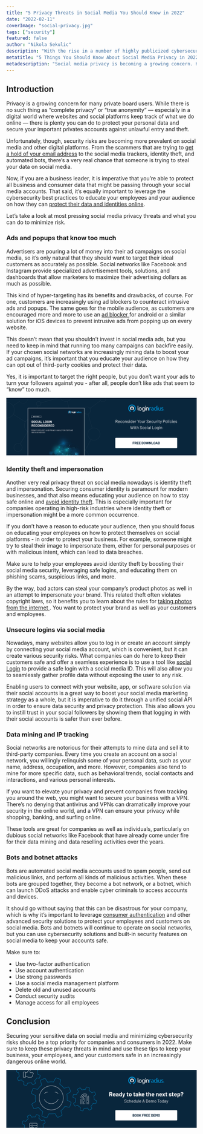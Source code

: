 ```yaml
---
title: "5 Privacy Threats in Social Media You Should Know in 2022"
date: "2022-02-11"
coverImage: "social-privacy.jpg"
tags: ["security"]
featured: false
author: "Nikola Sekulic"
description: "With the rise in a number of highly publicized cybersecurity breaches, businesses and consumers must remain vigilant to protect sensitive information on social media. There is no doubt that cyber threats will continue to rise over the next few years, so being prepared is key."
metatitle: "5 Things You Should Know About Social Media Privacy in 2022"
metadescription: "Social media privacy is becoming a growing concern. Here are the top social media privacy threats that businesses and users should know in 2022."
---
```


## Introduction

Privacy is a growing concern for many private board users. While there is no such thing as “complete privacy” or “true anonymity” — especially in a digital world where websites and social platforms keep track of what we do online — there is plenty you can do to protect your personal data and secure your important privates accounts against unlawful entry and theft.

Unfortunately, though, security risks are becoming more prevalent on social media and other digital platforms. From the scammers that are trying to [get a hold of your email address](https://www.loginradius.com/blog/start-with-identity/stop-scammers-getting-email-address/) to the social media trackers, identity theft, and automated bots, there’s a very real chance that someone is trying to steal your data on social media.

Now, if you are a business leader, it is imperative that you’re able to protect all business and consumer data that might be passing through your social media accounts. That said, it’s equally important to leverage the cybersecurity best practices to educate your employees and your audience on how they can [protect their data and identities online](https://www.loginradius.com/blog/start-with-identity/purpose-identity-security-2021/).

Let’s take a look at most pressing social media privacy threats and what you can do to minimize risk.


### Ads and popups that know too much

Advertisers are pouring a lot of money into their ad campaigns on social media, so it’s only natural that they should want to target their ideal customers as accurately as possible. Social networks like Facebook and Instagram provide specialized advertisement tools, solutions, and dashboards that allow marketers to maximize their advertising dollars as much as possible.

This kind of hyper-targeting has its benefits and drawbacks, of course. For one, customers are increasingly using ad blockers to counteract intrusive ads and popups. The same goes for the mobile audience, as customers are encouraged more and more to use an <a rel="nofollow" href="https://adlock.com/adlock-for-android/"> ad blocker </a> for android or a similar solution for iOS devices to prevent intrusive ads from popping up on every website.

This doesn’t mean that you shouldn’t invest in social media ads, but you need to keep in mind that running too many campaigns can backfire easily. If your chosen social networks are increasingly mining data to boost your ad campaigns, it’s important that you educate your audience on how they can opt out of third-party cookies and protect their data.

Yes, it is important to target the right people, but you don’t want your ads to turn your followers against you - after all, people don’t like ads that seem to “know” too much.

[![social-login-wp](social-login-wp.png)](https://www.loginradius.com/resource/social-login-reconsidered/)



### Identity theft and impersonation

Another very real privacy threat on social media nowadays is identity theft and impersonation. Securing consumer identity is paramount for modern businesses, and that also means educating your audience on how to stay safe online and [avoid identity theft](https://www.loginradius.com/blog/start-with-identity/identity-theft-frauds/). This is especially important for companies operating in high-risk industries where identity theft or impersonation might be a more common occurrence.

If you don’t have a reason to educate your audience, then you should focus on educating your employees on how to protect themselves on social platforms - in order to protect your business. For example, someone might try to steal their image to impersonate them, either for personal purposes or with malicious intent, which can lead to data breaches.

Make sure to help your employees avoid identity theft by boosting their social media security, leveraging safe logins, and educating them on phishing scams, suspicious links, and more.

By the way, bad actors can steal your company’s product photos as well in an attempt to impersonate your brand. This related theft often violates copyright laws, so it benefits you to learn about the rules for <a rel="nofollow" href="https://cherrydeck.com/blog/2021/08/27/copyrights-is-it-legal-to-take-photos-from-the-internet/"> taking photos from the internet </a>. You want to protect your brand as well as your customers and employees. 


### Unsecure logins via social media

Nowadays, many websites allow you to log in or create an account simply by connecting your social media account, which is convenient, but it can create various security risks. What companies can do here to keep their customers safe and offer a seamless experience is to use a tool like [social Login](https://www.loginradius.com/social-login/) to provide a safe login with a social media ID. This will also allow you to seamlessly gather profile data without exposing the user to any risk.

Enabling users to connect with your website, app, or software solution via their social accounts is a great way to boost your social media marketing strategy as a whole, but it is imperative to do it through a unified social API in order to ensure data security and privacy protection. This also allows you to instill trust in your social followers by showing them that logging in with their social accounts is safer than ever before.


### Data mining and IP tracking

Social networks are notorious for their attempts to mine data and sell it to third-party companies. Every time you create an account on a social network, you willingly relinquish some of your personal data, such as your name, address, occupation, and more. However, companies also tend to mine for more specific data, such as behavioral trends, social contacts and interactions, and various personal interests.

If you want to elevate your privacy and prevent companies from tracking you around the web, you might want to secure your business with a VPN. There’s no denying that antivirus and VPNs can dramatically improve your security in the online world, and a VPN can ensure your privacy while shopping, banking, and surfing online.

These tools are great for companies as well as individuals, particularly on dubious social networks like Facebook that have already come under fire for their data mining and data reselling activities over the years.


### Bots and botnet attacks

Bots are automated social media accounts used to spam people, send out malicious links, and perform all kinds of malicious activities. When these bots are grouped together, they become a bot network, or a botnet, which can launch DDoS attacks and enable cyber criminals to access accounts and devices.

It should go without saying that this can be disastrous for your company, which is why it’s important to leverage [consumer authentication](https://www.loginradius.com/blog/fuel/future-customer-authentication-market-needs/) and other advanced security solutions to protect your employees and customers on social media. Bots and botnets will continue to operate on social networks, but you can use cybersecurity solutions and built-in security features on social media to keep your accounts safe.

Make sure to:



* Use two-factor authentication
* Use account authentication
* Use strong passwords
* Use a social media management platform
* Delete old and unused accounts
* Conduct security audits
* Manage access for all employees


## Conclusion

Securing your sensitive data on social media and minimizing cybersecurity risks should be a top priority for companies and consumers in 2022. Make sure to keep these privacy threats in mind and use these tips to keep your business, your employees, and your customers safe in an increasingly dangerous online world.


[![LoginRadius Book a Demo](../../assets/book-a-demo-loginradius.png)](https://www.loginradius.com/book-a-demo/)
